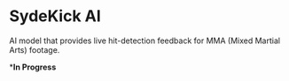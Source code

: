 # SydeKick AI
AI model that provides live hit-detection feedback for MMA (Mixed Martial Arts) footage.

***In Progress**
